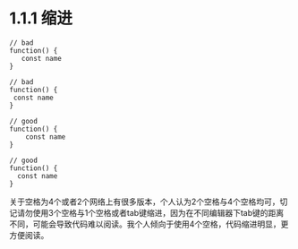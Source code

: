 # 1.1.1 缩进

```text
// bad
function() {
   const name
}

// bad
function() {
 const name
}

// good
function() {
    const name
}

// good
function() {
  const name
}
```

关于空格为4个或者2个网络上有很多版本，个人认为2个空格与4个空格均可，切记请勿使用3个空格与1个空格或者tab键缩进，因为在不同编辑器下tab键的距离不同，可能会导致代码难以阅读。我个人倾向于使用4个空格，代码缩进明显，更方便阅读。

